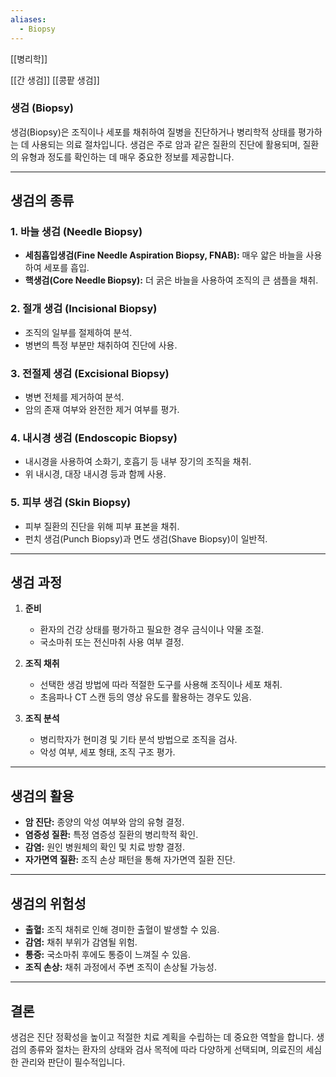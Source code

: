 ```yaml
---
aliases:
  - Biopsy
---
```

[[병리학]]


[[간 생검]] [[콩팥 생검]]
### 생검 (Biopsy)

생검(Biopsy)은 조직이나 세포를 채취하여 질병을 진단하거나 병리학적 상태를 평가하는 데 사용되는 의료 절차입니다. 생검은 주로 암과 같은 질환의 진단에 활용되며, 질환의 유형과 정도를 확인하는 데 매우 중요한 정보를 제공합니다.

---

## 생검의 종류

### 1. **바늘 생검 (Needle Biopsy)**

- **세침흡입생검(Fine Needle Aspiration Biopsy, FNAB):** 매우 얇은 바늘을 사용하여 세포를 흡입.
- **핵생검(Core Needle Biopsy):** 더 굵은 바늘을 사용하여 조직의 큰 샘플을 채취.

### 2. **절개 생검 (Incisional Biopsy)**

- 조직의 일부를 절제하여 분석.
- 병변의 특정 부분만 채취하여 진단에 사용.

### 3. **전절제 생검 (Excisional Biopsy)**

- 병변 전체를 제거하여 분석.
- 암의 존재 여부와 완전한 제거 여부를 평가.

### 4. **내시경 생검 (Endoscopic Biopsy)**

- 내시경을 사용하여 소화기, 호흡기 등 내부 장기의 조직을 채취.
- 위 내시경, 대장 내시경 등과 함께 사용.

### 5. **피부 생검 (Skin Biopsy)**

- 피부 질환의 진단을 위해 피부 표본을 채취.
- 펀치 생검(Punch Biopsy)과 면도 생검(Shave Biopsy)이 일반적.

---

## 생검 과정

1. **준비**
    
    - 환자의 건강 상태를 평가하고 필요한 경우 금식이나 약물 조절.
    - 국소마취 또는 전신마취 사용 여부 결정.
2. **조직 채취**
    
    - 선택한 생검 방법에 따라 적절한 도구를 사용해 조직이나 세포 채취.
    - 초음파나 CT 스캔 등의 영상 유도를 활용하는 경우도 있음.
3. **조직 분석**
    
    - 병리학자가 현미경 및 기타 분석 방법으로 조직을 검사.
    - 악성 여부, 세포 형태, 조직 구조 평가.

---

## 생검의 활용

- **암 진단:** 종양의 악성 여부와 암의 유형 결정.
- **염증성 질환:** 특정 염증성 질환의 병리학적 확인.
- **감염:** 원인 병원체의 확인 및 치료 방향 결정.
- **자가면역 질환:** 조직 손상 패턴을 통해 자가면역 질환 진단.

---

## 생검의 위험성

- **출혈:** 조직 채취로 인해 경미한 출혈이 발생할 수 있음.
- **감염:** 채취 부위가 감염될 위험.
- **통증:** 국소마취 후에도 통증이 느껴질 수 있음.
- **조직 손상:** 채취 과정에서 주변 조직이 손상될 가능성.

---

## 결론

생검은 진단 정확성을 높이고 적절한 치료 계획을 수립하는 데 중요한 역할을 합니다. 생검의 종류와 절차는 환자의 상태와 검사 목적에 따라 다양하게 선택되며, 의료진의 세심한 관리와 판단이 필수적입니다.